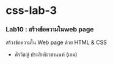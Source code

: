 # css-lab-3
### Lab10 : สร้างข้อความในweb page
สร้างข้อความใน Web page ด้วย HTML & CSS
- ศิรวิชญ์ ประสิทธิเวชานนท์ (เอม)